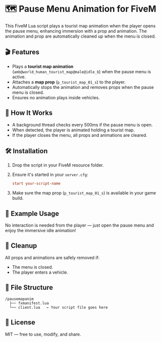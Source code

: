 # 🗺️ Pause Menu Animation for FiveM

This FiveM Lua script plays a tourist map animation when the player opens the pause menu, enhancing immersion with a prop and animation. The animation and prop are automatically cleaned up when the menu is closed.

## 🎬 Features

- Plays a **tourist map animation** (`amb@world_human_tourist_map@male@idle_b`) when the pause menu is active.
- Attaches a **map prop** (`p_tourist_map_01_s`) to the player.
- Automatically stops the animation and removes props when the pause menu is closed.
- Ensures no animation plays inside vehicles.

## 🧠 How It Works

- A background thread checks every 500ms if the pause menu is open.
- When detected, the player is animated holding a tourist map.
- If the player closes the menu, all props and animations are cleared.

## 🛠️ Installation

1. Drop the script in your FiveM resource folder.
2. Ensure it's started in your `server.cfg`:
   ```cfg
   start your-script-name
   ```

3. Make sure the map prop (`p_tourist_map_01_s`) is available in your game build.

## 🧩 Example Usage

No interaction is needed from the player — just open the pause menu and enjoy the immersive idle animation!

## 🧼 Cleanup

All props and animations are safely removed if:
- The menu is closed.
- The player enters a vehicle.

## 📂 File Structure

```
/pausemapanim
  ├── fxmanifest.lua
  └── client.lua   ← Your script file goes here
```

## 📄 License

MIT — free to use, modify, and share.
